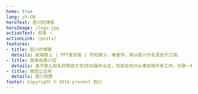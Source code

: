 ```yaml
---
home: true
lang: zh-CN
heroText: 若川的博客
heroImage: /logo.jpg
actionText: 目录 →
actionLink: /posts/
features:
- title: 若川的博客
  details: 前端路上 | PPT爱好者 | 所知甚少，唯善学。常以若川为名混迹于江湖。
- title: 简单自我介绍
  details: 某不那么知名的陶瓷大学2016届毕业生，目前在杭州从事前端开发工作，也是一枚PPT爱好者。freecodecamp （简称FCC）杭州社区组织者之一。
- title: 微信公众号
  details: 若川视野
footer: Copyright © 2016-present 若川
---
```

